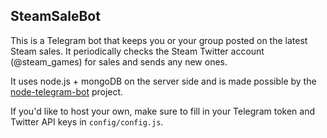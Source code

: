 ## SteamSaleBot

This is a Telegram bot that keeps you or your group posted on the latest Steam sales. It periodically checks the Steam Twitter account (@steam_games) for sales and sends any new ones.

It uses node.js + mongoDB on the server side and is made possible by the [node-telegram-bot](https://github.com/depoio/node-telegram-bot) project.

If you'd like to host your own, make sure to fill in your Telegram token and Twitter API keys in `config/config.js`.